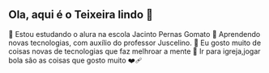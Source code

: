 ## Ola, aqui é o Teixeira lindo 👋
💙
Estou estudando o alura na escola Jacinto Pernas Gomato
🤜
Aprendendo novas tecnologias, com auxílio do professor Juscelino.
🤍
Eu gosto muito de coisas novas de tecnologias que faz melhroar a mente
🤕
Ir para igreja,jogar bola são as coisas que gosto muito
❤️‍🩹

